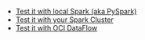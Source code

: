 * [Test it with local Spark (aka PySpark)](test-local-spark.md)
* [Test it with your Spark Cluster](test-native-spark.md)
* [Test it with OCI DataFlow](test-oci-dataflow.md)
